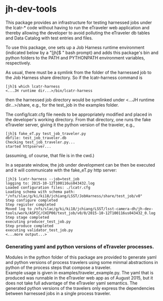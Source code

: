 # jh-dev-tools

This package provides an infrastructure for testing harnessed jobs
under the lcatr-* code without having to run the eTraveler web
application and thereby allowing the developer to avoid polluting 
the eTraveler db tables and Data Catalog with test entries and files.

To use this package, one sets up a Job Harness runtime environment
(indicated below by a "[jh]$ " bash prompt) and adds this package's
bin and python folders to the PATH and PYTHONPATH environment
variables, respectively.

As usual, there must be a symlink from the folder of the harnessed job 
to the Job Harness share directory. So if the lcatr-harness command is
```
[jh]$ which lcatr-harness
<...JH runtime dir...>/bin/lcatr-harness
```
then the harnessed job directory would be symlinked under <...JH
runtime dir...>/share, e.g., for the test_job in the examples folder.

The config/lcatr.cfg file needs to be appropriately modified and
placed in the developer's working directory.  From that directory, one
runs the fake eTraveler server, giving it the python version of the
traveler, e.g., 
```
[jh]$ fake_eT.py test_job_traveler.py
dbfile: test_job_traveler.db
Checking test_job_traveler.py...
started httpserver...
```
(assuming, of course, that file is in the cwd.)

In a separate window, the job under development can be then be
executed and it will communicate with the fake_eT.py http server:
```
[jh]$ lcatr-harness --job=test_job
logging to: 2015-10-12T100116us043432.log
Loaded configuration files: ./lcatr.cfg
Loading schema with schema path: "/nfs/slac/g/ki/ki18/jchiang/LSST/JobHarness/share/test_job/v0"
Step configure completed
Step register completed
Moved log to /nfs/slac/g/ki/ki18/jchiang/LSST/lsst-camera-dh/jh-dev-tools/work/ASPIC/CHIP00/test_job/v0/0/2015-10-12T100116us043432_0.log
Step stage completed
executing producer_test_job.py
Step produce completed
executing validator_test_job.py
<...more output...>
```

### Generating yaml and python versions of eTraveler processes.
Modules in the python folder of this package are provided to generate 
yaml and python versions of process travelers using some minmal 
abstractions in python of the process steps that compose a traveler.  
Example usage is given in examples/traveler_example.py.  The yaml that
is produced was runnable in the eTraveler web app as of August 2015, 
but it does not take full advantage of the eTraveler yaml semantics. 
The generated python versions of the travelers only express the dependencies
between harnessed jobs in a single process traveler.
